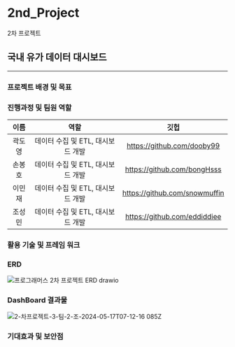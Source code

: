 # 2nd_Project
2차 프로젝트


## 국내 유가 데이터 대시보드
----------------------

### 프로젝트 배경 및 목표

### 진행과정 및 팀원 역할

| 이름 | 역할 | 깃헙 |
| :---: | :---: | :---: |
| 곽도영 | 데이터 수집 및 ETL, 대시보드 개발 | https://github.com/dooby99 |
| 손봉호 | 데이터 수집 및 ETL, 대시보드 개발 | https://github.com/bongHsss |
| 이민재 | 데이터 수집 및 ETL, 대시보드 개발 | https://github.com/snowmuffin |
| 조성민 | 데이터 수집 및 ETL, 대시보드 개발 | https://github.com/eddiddiee |

### 활용 기술 및 프레임 워크

### ERD
![프로그래머스 2차 프로젝트 ERD drawio](https://github.com/Programmers-2nd-Project/2nd_Project/assets/166678994/6710bcde-2a83-4e78-b993-4f897ef47a66)

### DashBoard 결과물
![2-차프로젝트-3-팀-2-조-2024-05-17T07-12-16 085Z](https://github.com/Programmers-2nd-Project/2nd_Project/assets/77647785/3bcaf899-0066-430e-9456-8e7e1ff62c26)
### 기대효과 및 보안점
